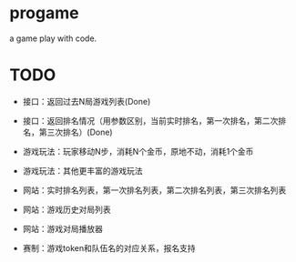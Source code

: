 


# progame
a game play with code.



# TODO

* 接口：返回过去N局游戏列表(Done)
* 接口：返回排名情况（用参数区别，当前实时排名，第一次排名，第二次排名，第三次排名）(Done)



* 游戏玩法：玩家移动N步，消耗N个金币，原地不动，消耗1个金币
* 游戏玩法：其他更丰富的游戏玩法



* 网站：实时排名列表，第一次排名列表，第二次排名列表，第三次排名列表
* 网站：游戏历史对局列表
* 网站：游戏对局播放器



* 赛制：游戏token和队伍名的对应关系，报名支持
